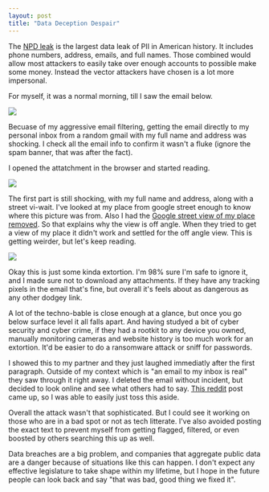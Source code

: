 ```yaml
---
layout: post
title: "Data Deception Despair"
---
```


The [NPD leak](https://www.theverge.com/2024/8/14/24220212/national-public-data-breach-social-security-3-billion) is the largest data leak of PII in American history. It includes phone numbers, address, emails, and full names. Those combined would allow most attackers to easily take over enough accounts to possible make some money. Instead the vector attackers have chosen is a lot more impersonal.

For myself, it was a normal morning, till I saw the email below.

![]({{site.baseurl}}/assets/2025-03-01-data-deception-despair/email-01.png)

Becuase of my aggressive email filtering, getting the email directly to my personal inbox from a random gmail with my full name and address was shocking. I check all the email info to confirm it wasn't a fluke (ignore the spam banner, that was after the fact).

I opened the attatchment in the browser and started reading.

![]({{site.baseurl}}/assets/2025-03-01-data-deception-despair/page-01.png)

The first part is still shocking, with my full name and address, along with a street vi-wait. I've looked at my place from google street enough to know where this picture was from. Also I had the [Google street view of my place removed](https://www.aarp.org/home-family/personal-technology/info-2021/remove-home-from-google-street-view.html). So that explains why the view is off angle. When they tried to get a view of my place it didn't work and settled for the off angle view. This is getting weirder, but let's keep reading.

![]({{site.baseurl}}/assets/2025-03-01-data-deception-despair/page-02.png)

Okay this is just some kinda extortion. I'm 98% sure I'm safe to ignore it, and I made sure not to download any attachments. If they have any tracking pixels in the email that's fine, but overall it's feels about as dangerous as any other dodgey link.

A lot of the techno-bable is close enough at a glance, but once you go below surface level it all falls apart. And having studyed a bit of cyber security and cyber crime, if they had a rootkit to any device you owned, manually monitoring cameras and website history is too much work for an extortion. It'd be easier to do a ransomware attack or sniff for passwords.

I showed this to my partner and they just laughed immediatly after the first paragraph. Outside of my context which is "an email to my inbox is real" they saw through it right away. I deleted the email without incident, but decided to look online and see what others had to say. [This reddit](https://www.reddit.com/r/techsupport/comments/1ev091l/this_is_what_a_hackerscammer_is_sending_me/) post came up, so I was able to easily just toss this aside.

Overall the attack wasn't that sophisticated. But I could see it working on those who are in a bad spot or not as tech litterate. I've also avoided posting the exact text to prevent myself from getting flagged, filtered, or even boosted by others searching this up as well.

Data breaches are a big problem, and companies that aggregate public data are a danger because of situations like this can happen. I don't expect any effective legislature to take shape within my lifetime, but I hope in the future people can look back and say "that was bad, good thing we fixed it".